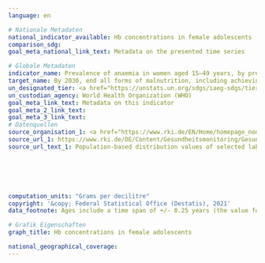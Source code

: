 ```yaml
---
language: en    

# Nationale Metadaten    
national_indicator_available: Hb concentrations in female adolescents    
comparison_sdg:     
goal_meta_national_link_text: Metadata on the presented time series    

# Globale Metadaten    
indicator_name: Prevalence of anaemia in women aged 15–49 years, by pregnancy status (percentage)    
target_name: By 2030, end all forms of malnutrition, including achieving, by 2025, the internationally agreed targets on stunting and wasting in children under 5 years of age, and address the nutritional needs of adolescent girls, pregnant and lactating women and older persons    
un_designated_tier: <a href="https://unstats.un.org/sdgs/iaeg-sdgs/tier-classification/" title="Click here for more information on the UN tier classification."  target="_blank">Tier I</a>    
un_custodian_agency: World Health Organization (WHO)    
goal_meta_link_text: Metadata on this indicator    
goal_meta_2_link_text:     
goal_meta_3_link_text:         
# Datenquellen
source_organisation_1: <a href="https://www.rki.de/EN/Home/homepage_node.html"> Robert Koch Institute </a>
source_url_1: https://www.rki.de/DE/Content/Gesundheitsmonitoring/Gesundheitsberichterstattung/GBEDownloadsB/KiGGS_Laborparameter.pdf
source_url_text_1: Population-based distribution values of selected laboratory parameters from KiGGS (only available in German)





    
computation_units: "Grams per decilitre"    
copyright: '&copy; Federal Statistical Office (Destatis), 2021'    
data_footnote: Ages include a time span of +/- 0.25 years (the value for e.g. 16 years is approximate for adolescents from 15.75 to under 16.25 years). The data represent the median values of the respective group.    

# Grafik Eigenschaften    
graph_title: Hb concentrations in female adolescents    

national_geographical_coverage:     
---
```


<span></span>